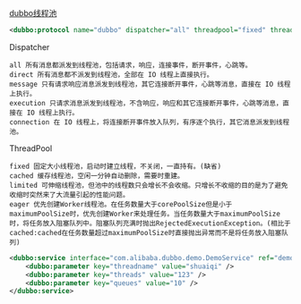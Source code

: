 

[dubbo线程池](http://dubbo.apache.org/zh-cn/docs/user/demos/thread-model.html)
```xml
<dubbo:protocol name="dubbo" dispatcher="all" threadpool="fixed" threads="100" />
```

Dispatcher

    all 所有消息都派发到线程池，包括请求，响应，连接事件，断开事件，心跳等。
    direct 所有消息都不派发到线程池，全部在 IO 线程上直接执行。
    message 只有请求响应消息派发到线程池，其它连接断开事件，心跳等消息，直接在 IO 线程上执行。
    execution 只请求消息派发到线程池，不含响应，响应和其它连接断开事件，心跳等消息，直接在 IO 线程上执行。
    connection 在 IO 线程上，将连接断开事件放入队列，有序逐个执行，其它消息派发到线程池。

ThreadPool

    fixed 固定大小线程池，启动时建立线程，不关闭，一直持有。(缺省)
    cached 缓存线程池，空闲一分钟自动删除，需要时重建。
    limited 可伸缩线程池，但池中的线程数只会增长不会收缩。只增长不收缩的目的是为了避免收缩时突然来了大流量引起的性能问题。
    eager 优先创建Worker线程池。在任务数量大于corePoolSize但是小于maximumPoolSize时，优先创建Worker来处理任务。当任务数量大于maximumPoolSize时，将任务放入阻塞队列中。阻塞队列充满时抛出RejectedExecutionException。(相比于cached:cached在任务数量超过maximumPoolSize时直接抛出异常而不是将任务放入阻塞队列)


```XML
<dubbo:service interface="com.alibaba.dubbo.demo.DemoService" ref="demoService">
    <dubbo:parameter key="threadname" value="shuaiqi" />
    <dubbo:parameter key="threads" value="123" />
    <dubbo:parameter key="queues" value="10" />
</dubbo:service>
```
